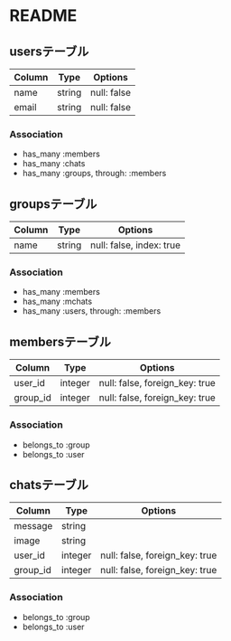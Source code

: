 # README

## usersテーブル

|Column|Type|Options|
|------|----|-------|
|name|string|null: false|
|email|string|null: false|


### Association
- has_many :members
- has_many :chats
- has_many :groups, through: :members


## groupsテーブル

|Column|Type|Options|
|------|----|-------|
|name|string|null: false, index: true|

### Association
- has_many :members
- has_many :mchats
- has_many :users, through: :members


## membersテーブル

|Column|Type|Options|
|------|----|-------|
|user_id|integer|null: false, foreign_key: true|
|group_id|integer|null: false, foreign_key: true|

### Association
- belongs_to :group
- belongs_to :user

## chatsテーブル

|Column|Type|Options|
|------|----|-------|
|message|string||
|image|string||
|user_id|integer|null: false, foreign_key: true|
|group_id|integer|null: false, foreign_key: true|

### Association
- belongs_to :group
- belongs_to :user
